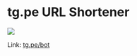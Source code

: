 
# tg.pe URL Shortener
<!--- ![](https://tg.pe/logo.png) --->

![](https://cdn1.telesco.pe/file/kHZHXSA4wqiPW9gfx7FTPvB22OogC37FR9qJZ8XHeD5G9z0hMUWU71Mj8TF7dAiMMdzky6kF15JPC1KxDjfyJIEm9CJEEHJLbTBicf9oP_989AtJorwS2bFNJTIxaGQTS_LBBhDYjbB8nyMUtXPsDwdAvibcKD9kxJDnWHz3TflNpAZ12mc_hQtOLWlIqvn7gh9pjIqmlcd_jiaoZCjHLPLTj6we-7ilW9SSIRn0aEkQI5f85VLsLlZuYZEKSo3dxFXmhAdupFZA5S_j9W49PNd--QJ4IYeAhAYgWLwAZFLTwy3Zpehn8TnIFLTxYbJErUR9nnTLwHu7NLH-GsfNDA.jpg)

Link: [tg.pe/bot](https://tg.pe/bot)
